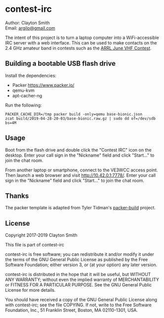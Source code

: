 # contest-irc

Author: Clayton Smith  
Email: <argilo@gmail.com>

The intent of this project is to turn a laptop computer into a WiFi-accessible
IRC server with a web interface. This can be used to make contacts on the 2.4
GHz amateur band in contests such as the
[ARRL June VHF Contest](http://www.arrl.org/june-vhf).

## Building a bootable USB flash drive

Install the dependencies:

* Packer https://www.packer.io/
* qemu-kvm
* apt-cacher-ng

Run the following:
```
PACKER_CACHE_DIR=/tmp packer build -only=qemu base-bionic.json
zcat build/2019-04-28-20-03/base-bionic.raw.gz | sudo dd of=/dev/sdb bs=4M
```

## Usage

Boot from the flash drive and double click the "Contest IRC" icon on the
desktop. Enter your call sign in the "Nickname" field and click "Start..." to
join the chat room.

From another laptop or smartphone, connect to the VE3WCC access point. Then
launch a web browser and visit http://10.42.0.1:7778/. Enter your call sign in
the "Nickname" field and click "Start..." to join the chat room.

## Thanks

The packer template is adapted from Tyler Tidman's
[packer-build](https://github.com/tylert/packer-build) project.

## License

Copyright 2017-2019 Clayton Smith

This file is part of contest-irc

contest-irc is free software; you can redistribute it and/or modify
it under the terms of the GNU General Public License as published by
the Free Software Foundation; either version 3, or (at your option)
any later version.

contest-irc is distributed in the hope that it will be useful,
but WITHOUT ANY WARRANTY; without even the implied warranty of
MERCHANTABILITY or FITNESS FOR A PARTICULAR PURPOSE.  See the
GNU General Public License for more details.

You should have received a copy of the GNU General Public License
along with contest-irc; see the file COPYING.  If not, write to
the Free Software Foundation, Inc., 51 Franklin Street,
Boston, MA 02110-1301, USA.
